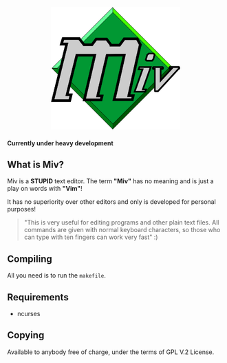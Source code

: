 <p align="center"><img src="imgs/Miv-Logo.png" width="300"></p>

#### Currently under heavy development

## What is Miv?
Miv is a **STUPID** text editor. The term **"Miv"** has no meaning and is just a play on words with **"Vim"**! 

It has no superiority over other editors and only is developed for personal purposes!

> "This is very useful for editing programs and other plain text files. All commands are given with normal keyboard characters, so those who can type with ten fingers can work very fast" :)

## Compiling
All you need is to run the `makefile`.

## Requirements
- ncurses

## Copying
Available to anybody free of charge, under the terms of GPL V.2 License.

